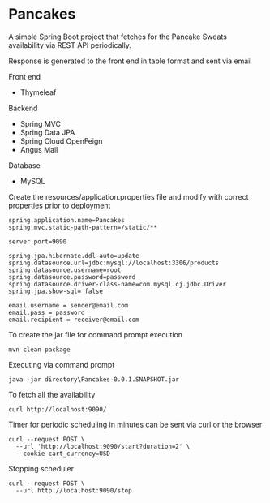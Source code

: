 # Pancakes

A simple Spring Boot project that fetches for the Pancake Sweats availability via REST API periodically.

Response is generated to the front end in table format and sent via email

Front end
- Thymeleaf

Backend 
- Spring MVC
- Spring Data JPA
- Spring Cloud OpenFeign
- Angus Mail

Database
- MySQL

Create the resources/application.properties file and modify with correct properties prior to deployment
```properties
spring.application.name=Pancakes
spring.mvc.static-path-pattern=/static/**

server.port=9090

spring.jpa.hibernate.ddl-auto=update
spring.datasource.url=jdbc:mysql://localhost:3306/products
spring.datasource.username=root
spring.datasource.password=password
spring.datasource.driver-class-name=com.mysql.cj.jdbc.Driver
spring.jpa.show-sql= false

email.username = sender@email.com
email.pass = password
email.recipient = receiver@email.com
```

To create the jar file for command prompt execution
```shell
mvn clean package
```

Executing via command prompt
```shell
java -jar directory\Pancakes-0.0.1.SNAPSHOT.jar
```

To fetch all the availability
```shell
curl http://localhost:9090/
```

Timer for periodic scheduling in minutes can be sent via curl or the browser
```shell
curl --request POST \
  --url 'http://localhost:9090/start?duration=2' \
  --cookie cart_currency=USD
```

Stopping scheduler
```shell
curl --request POST \
  --url http://localhost:9090/stop
```